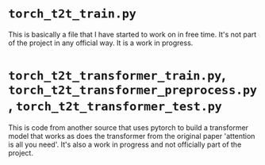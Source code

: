 # `torch_t2t_train.py`

This is basically a file that I have started to work on in free time. It's not part of the project in
any official way. It is a work in progress.

# `torch_t2t_transformer_train.py`, `torch_t2t_transformer_preprocess.py`, `torch_t2t_transformer_test.py`

This is code from another source that uses pytorch to build a transformer model that works as does the
transformer from the original paper 'attention is all you need'. It's also a work in progress and not
officially part of the project.